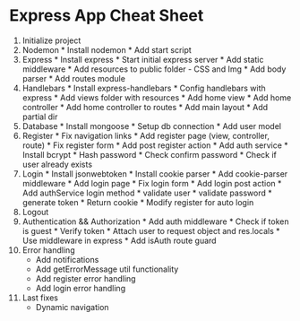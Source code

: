 # Express App Cheat Sheet

1. Initialize project
2. Nodemon
       * Install nodemon
       * Add start script
3. Express
       * Install express
       * Start initial express server
       * Add static middleware
       * Add resources to public folder - CSS and Img
       * Add body parser
       * Add routes module
4. Handlebars
       * Install express-handlebars
       * Config handlebars with express
       * Add views folder with resources
       * Add home view
       * Add home controller
       * Add home controller to routes
       * Add main layout
       * Add partial dir
5. Database
       * Install mongoose
       * Setup db connection
       * Add user model
6. Register
       * Fix navigation links
       * Add register page (view, controller, route)
       * Fix register form
       * Add post register action
       * Add auth service
       * Install bcrypt
       * Hash password
       * Check confirm password
       * Check if user already exists
7. Login 
       * Install jsonwebtoken
       * Install cookie parser
       * Add cookie-parser middleware
       * Add login page
       * Fix login form
       * Add login post action
       * Add authService login method
             * validate user
             * validate password
             * generate token
       * Return cookie
       * Modify register for auto login
8. Logout
9. Authentication && Authorization
       * Add auth middleware
       * Check if token is guest
       * Verify token
       * Attach user to request object and res.locals
       * Use middleware in express
       * Add isAuth route guard
10. Error handling
       * Add notifications
       * Add getErrorMessage util functionality
       * Add register error handling
       * Add login error handling
11. Last fixes
       * Dynamic navigation

       

             